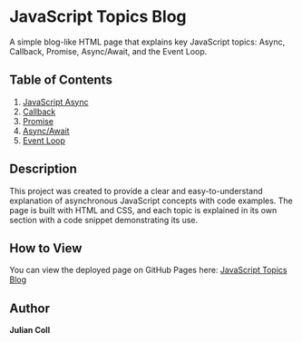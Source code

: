 # JavaScript Topics Blog

A simple blog-like HTML page that explains key JavaScript topics: Async, Callback, Promise, Async/Await, and the Event Loop.

## Table of Contents

1. [JavaScript Async](#1-javascript-async)
2. [Callback](#2-callback)
3. [Promise](#3-promise)
4. [Async/Await](#4-asyncawait)
5. [Event Loop](#5-event-loop)

## Description

This project was created to provide a clear and easy-to-understand explanation of asynchronous JavaScript concepts with code examples. The page is built with HTML and CSS, and each topic is explained in its own section with a code snippet demonstrating its use.

## How to View

You can view the deployed page on GitHub Pages here: [JavaScript Topics Blog](https://jcoll05.github.io/web-fe-js-hw3-julian-andres-coll-barros/)

## Author

**Julian Coll**